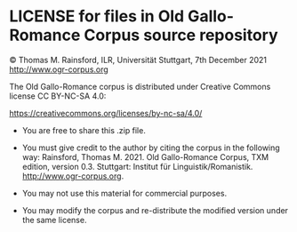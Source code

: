 LICENSE for files in Old Gallo-Romance Corpus source repository
===============================================================
© Thomas M. Rainsford, ILR, Universität Stuttgart, 7th December 2021
http://www.ogr-corpus.org

The Old Gallo-Romance corpus is distributed under Creative Commons license
CC BY-NC-SA 4.0:

https://creativecommons.org/licenses/by-nc-sa/4.0/

* You are free to share this .zip file.

* You must give credit to the author by citing the corpus in the following way:
	Rainsford, Thomas M. 2021. Old Gallo-Romance Corpus, TXM edition, 
		version 0.3. Stuttgart: Institut für Linguistik/Romanistik. 
		<http://www.ogr-corpus.org>.
		
* You may not use this material for commercial purposes.

* You may modify the corpus and re-distribute the modified version under the same
	license.